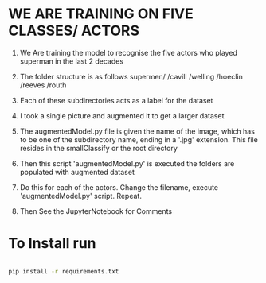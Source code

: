 # WE ARE TRAINING ON FIVE CLASSES/ ACTORS 
1. We Are training the model to recognise the five actors who played superman in the last 2 decades
2. The folder structure is as follows
            supermen/
                /cavill
                /welling
                /hoeclin
                /reeves
                /routh

3. Each of these subdirectories acts as a label for the dataset
4. I took a single picture and augmented it to get a larger dataset
5. The augmentedModel.py file is given the name of the image, which has to be one of the subdirectory name, ending in a '.jpg' extension. This file resides in the smallClassify or the root directory
6. Then this script 'augmentedModel.py' is executed the folders are populated with augmented dataset
7. Do this for each of the actors. Change the filename, execute 'augmentedModel.py' script. Repeat.
8. Then See the JupyterNotebook for Comments


# To Install run

```bash

pip install -r requirements.txt
```
